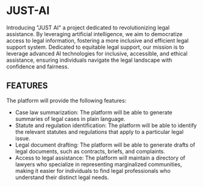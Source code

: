 # JUST-AI

Introducing "JUST AI" a project dedicated to revolutionizing legal assistance. By leveraging artificial intelligence, we aim to democratize access to legal information, fostering a more inclusive and efficient legal support system. Dedicated to equitable legal support, our mission is to leverage advanced AI technologies for inclusive, accessible, and ethical assistance, ensuring individuals navigate the legal landscape with confidence and fairness.

## FEATURES

The platform will provide the following features:
* Case law summarization: The platform will be able to generate summaries of
legal cases in plain language.
* Statute and regulation identification: The platform will be able to identify the
relevant statutes and regulations that apply to a particular legal issue.
* Legal document drafting: The platform will be able to generate drafts of legal
documents, such as contracts, briefs, and complaints.
* Access to legal assistance: The platform will maintain a directory of lawyers
who specialize in representing marginalized communities, making it easier for
individuals to find legal professionals who understand their distinct legal
needs.

